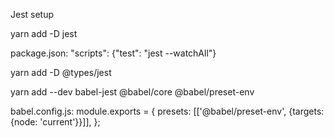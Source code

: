 Jest setup

yarn add -D jest

package.json:
"scripts": {"test": "jest --watchAll"}

yarn add -D @types/jest

yarn add --dev babel-jest @babel/core @babel/preset-env

babel.config.js:
module.exports = {
presets: [['@babel/preset-env', {targets: {node: 'current'}}]],
};
